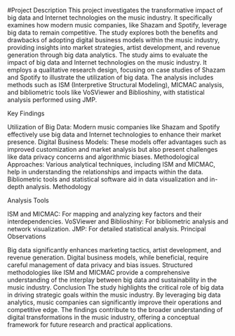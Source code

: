 #Project Description
This project investigates the transformative impact of big data and Internet technologies on the music industry. It specifically examines how modern music companies, like Shazam and Spotify, leverage big data to remain competitive. The study explores both the benefits and drawbacks of adopting digital business models within the music industry, providing insights into market strategies, artist development, and revenue generation through big data analytics. The study aims to evaluate the impact of big data and Internet technologies on the music industry. It employs a qualitative research design, focusing on case studies of Shazam and Spotify to illustrate the utilization of big data. The analysis includes methods such as ISM (Interpretive Structural Modeling), MICMAC analysis, and bibliometric tools like VoSViewer and Biblioshiny, with statistical analysis performed using JMP.

Key Findings

Utilization of Big Data: Modern music companies like Shazam and Spotify effectively use big data and Internet technologies to enhance their market presence.
Digital Business Models: These models offer advantages such as improved customization and market analysis but also present challenges like data privacy concerns and algorithmic biases.
Methodological Approaches: Various analytical techniques, including ISM and MICMAC, help in understanding the relationships and impacts within the data. Bibliometric tools and statistical software aid in data visualization and in-depth analysis.
Methodology

Analysis Tools

ISM and MICMAC: For mapping and analyzing key factors and their interdependencies.
VoSViewer and Biblioshiny: For bibliometric analysis and network visualization.
JMP: For detailed statistical analysis.
Principal Observations

Big data significantly enhances marketing tactics, artist development, and revenue generation.
Digital business models, while beneficial, require careful management of data privacy and bias issues.
Structured methodologies like ISM and MICMAC provide a comprehensive understanding of the interplay between big data and sustainability in the music industry.
Conclusion
The study highlights the critical role of big data in driving strategic goals within the music industry. By leveraging big data analytics, music companies can significantly improve their operations and competitive edge. The findings contribute to the broader understanding of digital transformations in the music industry, offering a conceptual framework for future research and practical applications.
